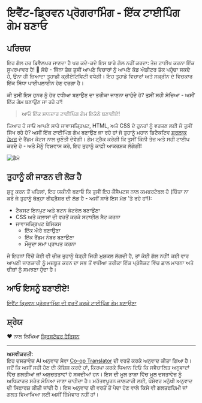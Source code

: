 <!--
CO_OP_TRANSLATOR_METADATA:
{
  "original_hash": "5adea7059676fcdb1b546ccd54c956c2",
  "translation_date": "2025-10-22T18:02:41+00:00",
  "source_file": "4-typing-game/README.md",
  "language_code": "pa"
}
-->
# ਇਵੈਂਟ-ਡ੍ਰਿਵਨ ਪ੍ਰੋਗਰਾਮਿੰਗ - ਇੱਕ ਟਾਈਪਿੰਗ ਗੇਮ ਬਣਾਓ

## ਪਰਿਚਯ

ਇਹ ਗੱਲ ਹਰ ਡਿਵੈਲਪਰ ਜਾਣਦਾ ਹੈ ਪਰ ਕਦੇ-ਕਦੇ ਇਸ ਬਾਰੇ ਗੱਲ ਨਹੀਂ ਕਰਦਾ: ਤੇਜ਼ ਟਾਈਪ ਕਰਨਾ ਇੱਕ ਸੂਪਰਪਾਵਰ ਹੈ! 🚀 ਸੋਚੋ - ਜਿੰਨਾ ਤੇਜ਼ ਤੁਸੀਂ ਆਪਣੇ ਵਿਚਾਰਾਂ ਨੂੰ ਆਪਣੇ ਕੋਡ ਐਡੀਟਰ ਤੱਕ ਪਹੁੰਚਾ ਸਕਦੇ ਹੋ, ਉਨਾ ਹੀ ਜ਼ਿਆਦਾ ਤੁਹਾਡੀ ਕ੍ਰੀਏਟਿਵਿਟੀ ਵਧੇਗੀ। ਇਹ ਤੁਹਾਡੇ ਵਿਚਾਰਾਂ ਅਤੇ ਸਕ੍ਰੀਨ ਦੇ ਵਿਚਕਾਰ ਇੱਕ ਸਿੱਧਾ ਪਾਈਪਲਾਈਨ ਹੋਣ ਵਰਗਾ ਹੈ।

ਕੀ ਤੁਸੀਂ ਇਸ ਹੁਨਰ ਨੂੰ ਹੋਰ ਵਧੀਆ ਬਣਾਉਣ ਦਾ ਤਰੀਕਾ ਜਾਣਨਾ ਚਾਹੁੰਦੇ ਹੋ? ਤੁਸੀਂ ਸਹੀ ਸੋਚਿਆ - ਅਸੀਂ ਇੱਕ ਗੇਮ ਬਣਾਉਣ ਜਾ ਰਹੇ ਹਾਂ!

> ਆਓ ਇੱਕ ਸ਼ਾਨਦਾਰ ਟਾਈਪਿੰਗ ਗੇਮ ਇਕੱਠੇ ਬਣਾਈਏ!

ਤਿਆਰ ਹੋ ਜਾਓ ਆਪਣੇ ਸਾਰੇ ਜਾਵਾਸਕ੍ਰਿਪਟ, HTML, ਅਤੇ CSS ਦੇ ਹੁਨਰਾਂ ਨੂੰ ਵਰਤਣ ਲਈ ਜੋ ਤੁਸੀਂ ਸਿੱਖ ਰਹੇ ਹੋ? ਅਸੀਂ ਇੱਕ ਟਾਈਪਿੰਗ ਗੇਮ ਬਣਾਉਣ ਜਾ ਰਹੇ ਹਾਂ ਜੋ ਤੁਹਾਨੂੰ ਮਹਾਨ ਡਿਟੈਕਟਿਵ [ਸ਼ਰਲਾਕ ਹੋਮਜ਼](https://en.wikipedia.org/wiki/Sherlock_Holmes) ਦੇ ਰੈਂਡਮ ਕੋਟਸ ਨਾਲ ਚੁਣੌਤੀ ਦੇਵੇਗੀ। ਗੇਮ ਟ੍ਰੈਕ ਕਰੇਗੀ ਕਿ ਤੁਸੀਂ ਕਿੰਨੀ ਤੇਜ਼ ਅਤੇ ਸਹੀ ਟਾਈਪ ਕਰਦੇ ਹੋ - ਅਤੇ ਮੈਨੂੰ ਵਿਸ਼ਵਾਸ ਕਰੋ, ਇਹ ਤੁਹਾਨੂੰ ਕਾਫ਼ੀ ਆਕਰਸ਼ਕ ਲੱਗੇਗੀ!

![ਡੈਮੋ](../../../4-typing-game/images/demo.gif)

## ਤੁਹਾਨੂੰ ਕੀ ਜਾਣਨ ਦੀ ਲੋੜ ਹੈ

ਸ਼ੁਰੂ ਕਰਨ ਤੋਂ ਪਹਿਲਾਂ, ਇਹ ਯਕੀਨੀ ਬਣਾਓ ਕਿ ਤੁਸੀਂ ਇਹ ਕੌਂਸੈਪਟਸ ਨਾਲ ਕਮਫਰਟੇਬਲ ਹੋ (ਚਿੰਤਾ ਨਾ ਕਰੋ ਜੇ ਤੁਹਾਨੂੰ ਥੋੜ੍ਹਾ ਰੀਫ੍ਰੈਸ਼ਰ ਦੀ ਲੋੜ ਹੈ - ਅਸੀਂ ਸਾਰੇ ਇਸ ਮੋੜ 'ਤੇ ਰਹੇ ਹਾਂ!):

- ਟੈਕਸਟ ਇਨਪੁਟ ਅਤੇ ਬਟਨ ਕੰਟਰੋਲ ਬਣਾਉਣਾ
- CSS ਅਤੇ ਕਲਾਸਾਂ ਦੀ ਵਰਤੋਂ ਕਰਕੇ ਸਟਾਈਲ ਸੈਟ ਕਰਨਾ  
- ਜਾਵਾਸਕ੍ਰਿਪਟ ਬੇਸਿਕਸ
  - ਇੱਕ ਐਰੇ ਬਣਾਉਣਾ
  - ਇੱਕ ਰੈਂਡਮ ਨੰਬਰ ਬਣਾਉਣਾ
  - ਮੌਜੂਦਾ ਸਮਾਂ ਪ੍ਰਾਪਤ ਕਰਨਾ

ਜੇ ਇਹਨਾਂ ਵਿੱਚੋਂ ਕੋਈ ਵੀ ਚੀਜ਼ ਤੁਹਾਨੂੰ ਥੋੜ੍ਹੀ ਜਿਹੀ ਮੁਸ਼ਕਲ ਲੱਗਦੀ ਹੈ, ਤਾਂ ਕੋਈ ਗੱਲ ਨਹੀਂ! ਕਈ ਵਾਰ ਆਪਣੀ ਜਾਣਕਾਰੀ ਨੂੰ ਮਜ਼ਬੂਤ ਕਰਨ ਦਾ ਸਭ ਤੋਂ ਵਧੀਆ ਤਰੀਕਾ ਇੱਕ ਪ੍ਰੋਜੈਕਟ ਵਿੱਚ ਛਾਲ ਮਾਰਨਾ ਅਤੇ ਚੀਜ਼ਾਂ ਨੂੰ ਸਮਝਣਾ ਹੁੰਦਾ ਹੈ।

## ਆਓ ਇਸਨੂੰ ਬਣਾਈਏ!

[ਇਵੈਂਟ ਡ੍ਰਿਵਨ ਪ੍ਰੋਗਰਾਮਿੰਗ ਦੀ ਵਰਤੋਂ ਕਰਕੇ ਟਾਈਪਿੰਗ ਗੇਮ ਬਣਾਉਣਾ](./typing-game/README.md)

## ਸ਼੍ਰੇਯ

♥️ ਨਾਲ ਲਿਖਿਆ [ਕ੍ਰਿਸਟੋਫਰ ਹੈਰਿਸਨ](http://www.twitter.com/geektrainer)

---

**ਅਸਵੀਕਰਤੀ**:  
ਇਹ ਦਸਤਾਵੇਜ਼ AI ਅਨੁਵਾਦ ਸੇਵਾ [Co-op Translator](https://github.com/Azure/co-op-translator) ਦੀ ਵਰਤੋਂ ਕਰਕੇ ਅਨੁਵਾਦ ਕੀਤਾ ਗਿਆ ਹੈ। ਜਦੋਂ ਕਿ ਅਸੀਂ ਸਹੀ ਹੋਣ ਦੀ ਕੋਸ਼ਿਸ਼ ਕਰਦੇ ਹਾਂ, ਕਿਰਪਾ ਕਰਕੇ ਧਿਆਨ ਦਿਓ ਕਿ ਸਵੈਚਾਲਿਤ ਅਨੁਵਾਦਾਂ ਵਿੱਚ ਗਲਤੀਆਂ ਜਾਂ ਅਸੁਚਤਤਾਵਾਂ ਹੋ ਸਕਦੀਆਂ ਹਨ। ਇਸ ਦੀ ਮੂਲ ਭਾਸ਼ਾ ਵਿੱਚ ਮੂਲ ਦਸਤਾਵੇਜ਼ ਨੂੰ ਅਧਿਕਾਰਤ ਸਰੋਤ ਮੰਨਿਆ ਜਾਣਾ ਚਾਹੀਦਾ ਹੈ। ਮਹੱਤਵਪੂਰਨ ਜਾਣਕਾਰੀ ਲਈ, ਪੇਸ਼ੇਵਰ ਮਨੁੱਖੀ ਅਨੁਵਾਦ ਦੀ ਸਿਫਾਰਸ਼ ਕੀਤੀ ਜਾਂਦੀ ਹੈ। ਇਸ ਅਨੁਵਾਦ ਦੀ ਵਰਤੋਂ ਤੋਂ ਪੈਦਾ ਹੋਣ ਵਾਲੇ ਕਿਸੇ ਵੀ ਗਲਤਫਹਿਮੀ ਜਾਂ ਗਲਤ ਵਿਆਖਿਆ ਲਈ ਅਸੀਂ ਜ਼ਿੰਮੇਵਾਰ ਨਹੀਂ ਹਾਂ।